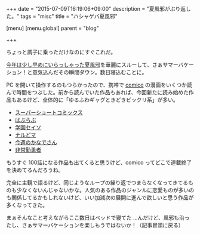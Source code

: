 +++
date = "2015-07-09T16:19:06+09:00"
description = "夏風邪がぶり返した。"
tags = "misc"
title = "ハシャゲバ夏風邪"

[menu]
  [menu.global]
    parent = "blog"

+++

ちょっと調子に乗っただけなのにすぐこれだ。

[今年は少し早めにいらっしゃった夏風邪](/blog/summer-cold/)を華麗にスルーして、さぁサマーバケーション！と意気込んだその瞬間ダウン。数日寝込むことに。

PC を開いて操作するのもつらかったので、携帯で [comico](http://www.comico.jp/official/) の漫画をいくつか読んで時間をつぶした。前から読んでいた作品もあれば、今回新たに読み始めた作品もあるけど、全体的に「ゆるふわギャグときどきビックリ系」が多い。

- [スーパーショートコミックス](http://www.comico.jp/articleList.nhn?titleNo=2482)
- [ばぶらぶ](http://www.comico.jp/articleList.nhn?titleNo=4410)
- [学園セイソ](http://www.comico.jp/articleList.nhn?titleNo=19)
- [ナルどマ](http://www.comico.jp/articleList.nhn?titleNo=26)
- [今週のかなでさん](http://www.comico.jp/articleList.nhn?titleNo=41)
- [非常勤勇者](http://www.comico.jp/articleList.nhn?titleNo=5629)

もうすぐ 100話になる作品も出てくると思うけど、comico ってどこで連載終了を決めてるんだろうね。

完全に主観で語るけど、同じようなループの繰り返でつまらなくなってきてるものも少なくないんじゃないかな。人気のある作品のジャンルに恋愛ものが多いのも関係してるかもしれないけど、いい加減次の展開に進んで欲しいと思う作品が多くなってきた。

まぁそんなこと考えながらここ数日はベッドで寝てた ...んだけど、風邪も治ったし、さぁサマーバケーションを楽しもうではないか！（記事冒頭に戻る）
